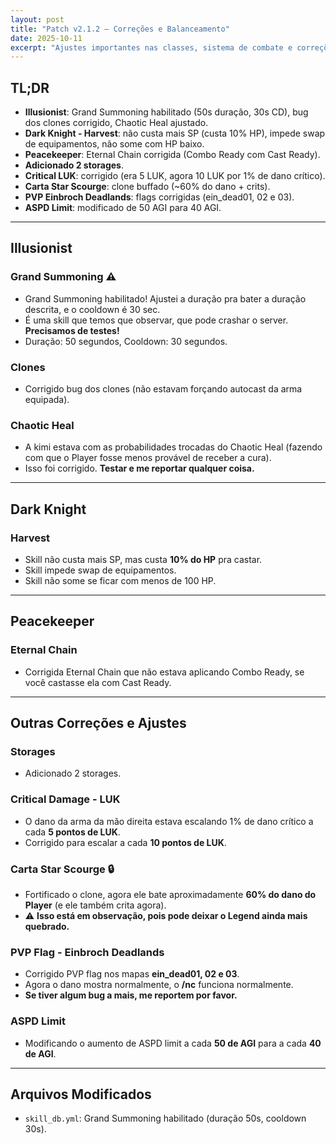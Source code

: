 ```yaml
---
layout: post
title: "Patch v2.1.2 — Correções e Balanceamento"
date: 2025-10-11
excerpt: "Ajustes importantes nas classes, sistema de combate e correções gerais!"
---
```


<div class="post-header">
  <div class="post-meta">

  </div>
</div>

## TL;DR
- **Illusionist**: Grand Summoning habilitado (50s duração, 30s CD), bug dos clones corrigido, Chaotic Heal ajustado.
- **Dark Knight - Harvest**: não custa mais SP (custa 10% HP), impede swap de equipamentos, não some com HP baixo.
- **Peacekeeper**: Eternal Chain corrigida (Combo Ready com Cast Ready).
- **Adicionado 2 storages**.
- **Critical LUK**: corrigido (era 5 LUK, agora 10 LUK por 1% de dano crítico).
- **Carta Star Scourge**: clone buffado (~60% do dano + crits).
- **PVP Einbroch Deadlands**: flags corrigidas (ein_dead01, 02 e 03).
- **ASPD Limit**: modificado de 50 AGI para 40 AGI.

---

## Illusionist

### **Grand Summoning** ⚠️
- Grand Summoning habilitado! Ajustei a duração pra bater a duração descrita, e o cooldown é 30 sec.
- É uma skill que temos que observar, que pode crashar o server. **Precisamos de testes!**
- Duração: 50 segundos, Cooldown: 30 segundos.

### **Clones**
- Corrigido bug dos clones (não estavam forçando autocast da arma equipada).

### **Chaotic Heal**
- A kimi estava com as probabilidades trocadas do Chaotic Heal (fazendo com que o Player fosse menos provável de receber a cura).
- Isso foi corrigido. **Testar e me reportar qualquer coisa.**

---

## Dark Knight

### **Harvest**
- Skill não custa mais SP, mas custa **10% do HP** pra castar.
- Skill impede swap de equipamentos.
- Skill não some se ficar com menos de 100 HP.

---

## Peacekeeper

### **Eternal Chain**
- Corrigida Eternal Chain que não estava aplicando Combo Ready, se você castasse ela com Cast Ready.

---

## Outras Correções e Ajustes

### **Storages**
- Adicionado 2 storages.

### **Critical Damage - LUK**
- O dano da arma da mão direita estava escalando 1% de dano crítico a cada **5 pontos de LUK**.
- Corrigido para escalar a cada **10 pontos de LUK**.

### **Carta Star Scourge** 🔒
- Fortificado o clone, agora ele bate aproximadamente **60% do dano do Player** (e ele também crita agora).
- ⚠️ **Isso está em observação, pois pode deixar o Legend ainda mais quebrado.**

### **PVP Flag - Einbroch Deadlands**
- Corrigido PVP flag nos mapas **ein_dead01, 02 e 03**.
- Agora o dano mostra normalmente, o **/nc** funciona normalmente.
- **Se tiver algum bug a mais, me reportem por favor.**

### **ASPD Limit**
- Modificando o aumento de ASPD limit a cada **50 de AGI** para a cada **40 de AGI**.

---

## Arquivos Modificados
- `skill_db.yml`: Grand Summoning habilitado (duração 50s, cooldown 30s).
